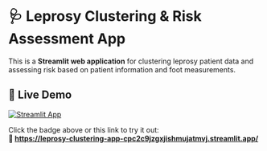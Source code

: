 # 🩺 Leprosy Clustering & Risk Assessment App

This is a **Streamlit web application** for clustering leprosy patient data and assessing risk based on patient information and foot measurements.

## 🚀 Live Demo
[![Streamlit App](https://img.shields.io/badge/Launch-Streamlit%20App-brightgreen?logo=streamlit)](https://leprosy-clustering-app-cpc2c9jzgxjishmujatmvj.streamlit.app/)

Click the badge above or this link to try it out:  
**🔗 https://leprosy-clustering-app-cpc2c9jzgxjishmujatmvj.streamlit.app/**





